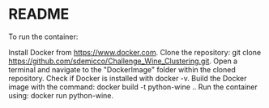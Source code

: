 # README 
To run the container:

Install Docker from https://www.docker.com.
Clone the repository: git clone https://github.com/sdemicco/Challenge_Wine_Clustering.git.
Open a terminal and navigate to the "DockerImage" folder within the cloned repository.
Check if Docker is installed with docker -v.
Build the Docker image with the command: docker build -t python-wine ..
Run the container using: docker run python-wine.